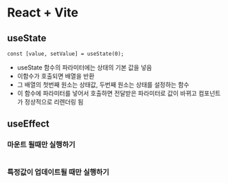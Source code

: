 # React + Vite

## useState
```
const [value, setValue] = useState(0);
```
* useState 함수의 파라미터에는 상태의 기본 값을 넣음
* 이함수가 호출되면 배열을 반환
* 그 배열의 첫번째 원소는 상태값, 두번째 원소는 상태를 설정하는 함수
* 이 함수에 파라미터를 넣어서 호출하면 전달받은 파라미터로 값이 바뀌고 컴포넌트가 정상적으로 리렌더링 됨

## useEffect

### 마운트 될때만 실행하기
```

```

### 특정값이 업데이트될 때만 실행하기
```
```
